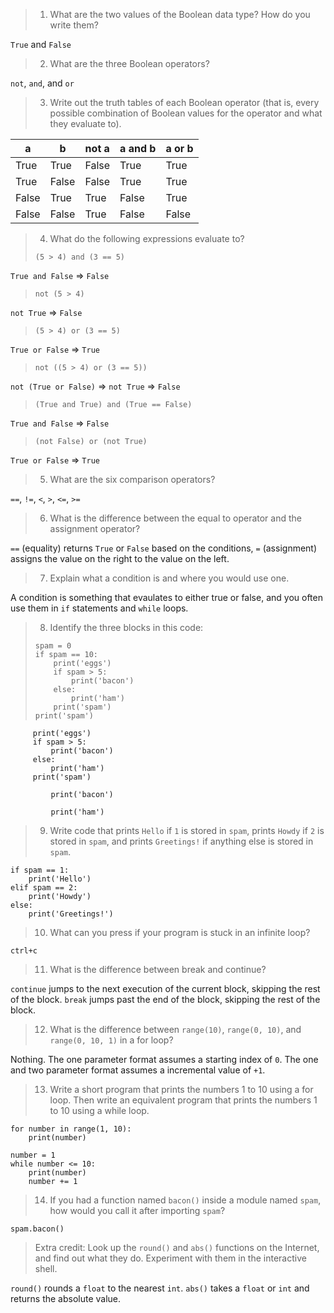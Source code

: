 > 1. What are the two values of the Boolean data type? How do you write them?

`True` and `False`

> 2. What are the three Boolean operators?

`not`, `and`, and `or`

> 3. Write out the truth tables of each Boolean operator (that is, every possible combination of Boolean values for the operator and what they evaluate to).

| a     | b     | not a | a and b | a or b |
|-------|-------|-------|---------|--------|
| True  | True  | False | True    | True   |
| True  | False | False | True    | True   |
| False | True  | True  | False   | True   |
| False | False | True  | False   | False  |

> 4. What do the following expressions evaluate to?
> ```
> (5 > 4) and (3 == 5)
>```
`True and False` => `False`
>```
> not (5 > 4)
>```
`not True` => `False`
>```
> (5 > 4) or (3 == 5)
>```
`True or False` => `True`
>```
> not ((5 > 4) or (3 == 5))
>```
`not (True or False)` => `not True` => `False`
>```
> (True and True) and (True == False)
>```
`True and False` => `False`
>```
> (not False) or (not True)
> ```
`True or False` => `True`

> 5. What are the six comparison operators?

`==`, `!=`, `<`, `>`, `<=`, `>=`

> 6. What is the difference between the equal to operator and the assignment operator?

`==` (equality) returns `True` or `False` based on the conditions, `=` (assignment) assigns the value on the right to the value on the left.

> 7. Explain what a condition is and where you would use one.

A condition is something that evaulates to either true or false, and you often use them in `if` statements and `while` loops.

> 8. Identify the three blocks in this code:
> ```
> spam = 0
> if spam == 10:
>     print('eggs')
>     if spam > 5:
>         print('bacon')
>     else:
>         print('ham')
>     print('spam')
> print('spam')
> ```

```
     print('eggs')
     if spam > 5:
         print('bacon')
     else:
         print('ham')
     print('spam')
```

```
         print('bacon')
```

```
         print('ham')
```

> 9. Write code that prints `Hello` if `1` is stored in `spam`, prints `Howdy` if `2` is stored in `spam`, and prints `Greetings!` if anything else is stored in `spam`.

```
if spam == 1:
    print('Hello')
elif spam == 2:
    print('Howdy')
else:
    print('Greetings!')
```

> 10. What can you press if your program is stuck in an infinite loop?

`ctrl+c`

> 11. What is the difference between break and continue?

`continue` jumps to the next execution of the current block, skipping the rest of the block.
`break` jumps past the end of the block, skipping the rest of the block.

> 12. What is the difference between `range(10)`, `range(0, 10)`, and `range(0, 10, 1)` in a for loop?

Nothing.
The one parameter format assumes a starting index of `0`.
The one and two parameter format assumes a incremental value of `+1`.

> 13. Write a short program that prints the numbers 1 to 10 using a for loop. Then write an equivalent program that prints the numbers 1 to 10 using a while loop.

```
for number in range(1, 10):
    print(number)
```

```
number = 1
while number <= 10:
    print(number)
    number += 1
```

> 14. If you had a function named `bacon()` inside a module named `spam`, how would you call it after importing `spam`?

`spam.bacon()`

> Extra credit: Look up the `round()` and `abs()` functions on the Internet, and find out what they do. Experiment with them in the interactive shell.

`round()` rounds a `float` to the nearest `int`.
`abs()` takes a `float` or `int` and returns the absolute value.
